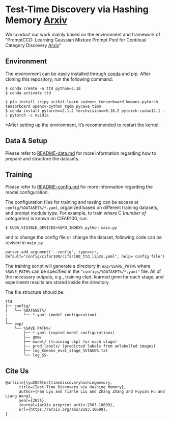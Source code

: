 # Test-Time Discovery via Hashing Memory [Arxiv](https://arxiv.org/abs/2503.10699)

We conduct our work mainly based on the environment and framework of "PromptCCD: Learning Gaussian Mixture Prompt Pool for Continual Category Discovery [Arxiv](https://arxiv.org/pdf/2407.19001)"

## Environment

The environment can be easily installed through [conda](https://docs.conda.io/projects/miniconda/en/latest/) and pip. After cloning this repository, run the following command:
```shell
$ conda create -n ttd python=3.10
$ conda activate ttd

$ pip install scipy scikit-learn seaborn tensorboard kmeans-pytorch tensorboard opencv-python tqdm pycave timm
$ conda install pytorch==2.1.2 torchvision==0.16.2 pytorch-cuda=12.1 -c pytorch -c nvidia
```

*After setting up the environment, it’s recommended to restart the kernel.

## Data & Setup
Please refer to [README-data.md](doc/README-data.md) for more information regarding how to prepare and structure the datasets.


## Training
Please refer to [README-config.md](doc/README-config.md) for more information regarding the model configuration.

The configuration files for training and testing can be access at `config/%DATASET%/*.yaml`, organized based on different training datasets, and prompt module type.
For example, to train where C (*number of categories*) is known on CIFAR100, run:

```shell
$ CUDA_VISIBLE_DEVICES=%GPU_INDEX% python main.py
```
 and to change the config file or change the dataset, following code can be revised in `main.py`

```
parser.add_argument('--config', type=str, default="config/cifar100/cifar100_ttd_l2p2s.yaml", help='config file')
```

The training script will generate a directory in `exp/%SAVE_PATH%` where `%SAVE_PATH%` can be specified in the `"configs/%DATASET%/*.yaml"` file. 
 All of the necessary outputs, e.g., training ckpt, learned gmm for each stage, and experiment results are stored inside the directory. 

 The file structure should be:
```
ttd
├── config/
|   └── %DATASET%/
:       └── *.yaml (model configuration)
|
└── exp/
    └── %SAVE PATH%/
        ├── *.yaml (copied model configurations)
        ├── gmm/
        ├── model/ (training ckpt for each stage)
        ├── pred_labels/ (predicted labels from unlabelled images)
        ├── log_Kmeans_eval_stage_%STAGE%.txt
        └── log_SS-
```

## Cite Us

```
@article{lyu2025testtimediscoveryhashingmemory,
      title={Test-Time Discovery via Hashing Memory}, 
      author={Fan Lyu and Tianle Liu and Zhang Zhang and Fuyuan Hu and Liang Wang},
      year={2025},
      journal={arXiv preprint arXiv:2503.10699},
      url={https://arxiv.org/abs/2503.10699}, 
}
```

